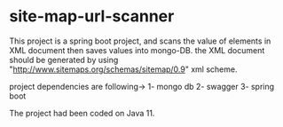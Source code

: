 # site-map-url-scanner

This project is a spring boot project, and scans the value of <loc> elements in XML document then saves values into mongo-DB. the XML document should be generated by using "http://www.sitemaps.org/schemas/sitemap/0.9" xml scheme.
  
  project dependencies are following->
  1- mongo db
  2- swagger
  3- spring boot
  
  The project had been coded on Java 11.
  
  
